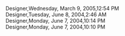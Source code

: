 ﻿Designer,Wednesday, March 9, 2005,12:54 PM  Designer,Tuesday, June 8, 2004,2:46 AM  Designer,Monday, June 7, 2004,10:14 PM  Designer,Monday, June 7, 2004,10:10 PM